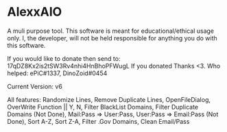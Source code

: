 # AlexxAIO
A muli purpose tool. This software is meant for educational/ethical usage only. I, the developer, will not be held responsible for anything you do with this software.

If you would like to donate then send to: 17qDZ8Kx2is2tSW3Rv4nhi4HnBhoPFWugL
If you donated Thanks <3.
Who helped: ePiC#1337, DinoZoid#0454


Current Version: v6

All features: Randomize Lines,
              Remove Duplicate Lines,
              OpenFileDialog,
              OverWrite Function || Y, N,
              Filter BlackList Domains,
              Filter Duplicate Domains (Not Done),
              Mail:Pass => User:Pass,
              User:Pass => Email:Pass (Not Done),
              Sort A-Z,
              Sort Z-A,
              Filter .Gov Domains,
              Clean Email/Pass
